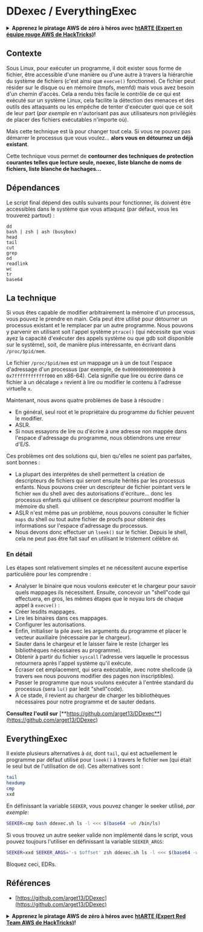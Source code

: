 # DDexec / EverythingExec

<details>

<summary><strong>Apprenez le piratage AWS de zéro à héros avec</strong> <a href="https://training.hacktricks.xyz/courses/arte"><strong>htARTE (Expert en équipe rouge AWS de HackTricks)</strong></a><strong>!</strong></summary>

Autres façons de soutenir HackTricks :

* Si vous souhaitez voir votre **entreprise annoncée dans HackTricks** ou **télécharger HackTricks en PDF**, consultez les [**PLANS D'ABONNEMENT**](https://github.com/sponsors/carlospolop) !
* Obtenez le [**swag officiel PEASS & HackTricks**](https://peass.creator-spring.com)
* Découvrez [**La famille PEASS**](https://opensea.io/collection/the-peass-family), notre collection exclusive de [**NFTs**](https://opensea.io/collection/the-peass-family)
* **Rejoignez le** 💬 [**groupe Discord**](https://discord.gg/hRep4RUj7f) ou le [**groupe Telegram**](https://t.me/peass) ou **suivez-nous** sur **Twitter** 🐦 [**@hacktricks_live**](https://twitter.com/hacktricks_live)**.**
* **Partagez vos astuces de piratage en soumettant des PR aux** [**HackTricks**](https://github.com/carlospolop/hacktricks) et [**HackTricks Cloud**](https://github.com/carlospolop/hacktricks-cloud) dépôts GitHub.

</details>

## Contexte

Sous Linux, pour exécuter un programme, il doit exister sous forme de fichier, être accessible d'une manière ou d'une autre à travers la hiérarchie du système de fichiers (c'est ainsi que `execve()` fonctionne). Ce fichier peut résider sur le disque ou en mémoire (tmpfs, memfd) mais vous avez besoin d'un chemin d'accès. Cela a rendu très facile le contrôle de ce qui est exécuté sur un système Linux, cela facilite la détection des menaces et des outils des attaquants ou les empêche de tenter d'exécuter quoi que ce soit de leur part (_par exemple_ en n'autorisant pas aux utilisateurs non privilégiés de placer des fichiers exécutables n'importe où).

Mais cette technique est là pour changer tout cela. Si vous ne pouvez pas démarrer le processus que vous voulez... **alors vous en détournez un déjà existant**.

Cette technique vous permet de **contourner des techniques de protection courantes telles que lecture seule, noexec, liste blanche de noms de fichiers, liste blanche de hachages...**

## Dépendances

Le script final dépend des outils suivants pour fonctionner, ils doivent être accessibles dans le système que vous attaquez (par défaut, vous les trouverez partout) :
```
dd
bash | zsh | ash (busybox)
head
tail
cut
grep
od
readlink
wc
tr
base64
```
## La technique

Si vous êtes capable de modifier arbitrairement la mémoire d'un processus, vous pouvez le prendre en main. Cela peut être utilisé pour détourner un processus existant et le remplacer par un autre programme. Nous pouvons y parvenir en utilisant soit l'appel système `ptrace()` (qui nécessite que vous ayez la capacité d'exécuter des appels système ou que gdb soit disponible sur le système), soit, de manière plus intéressante, en écrivant dans `/proc/$pid/mem`.

Le fichier `/proc/$pid/mem` est un mappage un à un de tout l'espace d'adressage d'un processus (par exemple, de `0x0000000000000000` à `0x7ffffffffffff000` en x86-64). Cela signifie que lire ou écrire dans ce fichier à un décalage `x` revient à lire ou modifier le contenu à l'adresse virtuelle `x`.

Maintenant, nous avons quatre problèmes de base à résoudre :

- En général, seul root et le propriétaire du programme du fichier peuvent le modifier.
- ASLR.
- Si nous essayons de lire ou d'écrire à une adresse non mappée dans l'espace d'adressage du programme, nous obtiendrons une erreur d'E/S.

Ces problèmes ont des solutions qui, bien qu'elles ne soient pas parfaites, sont bonnes :

- La plupart des interprètes de shell permettent la création de descripteurs de fichiers qui seront ensuite hérités par les processus enfants. Nous pouvons créer un descripteur de fichier pointant vers le fichier `mem` du shell avec des autorisations d'écriture... donc les processus enfants qui utilisent ce descripteur pourront modifier la mémoire du shell.
- ASLR n'est même pas un problème, nous pouvons consulter le fichier `maps` du shell ou tout autre fichier de procfs pour obtenir des informations sur l'espace d'adressage du processus.
- Nous devons donc effectuer un `lseek()` sur le fichier. Depuis le shell, cela ne peut pas être fait sauf en utilisant le tristement célèbre `dd`.

### En détail

Les étapes sont relativement simples et ne nécessitent aucune expertise particulière pour les comprendre :

- Analyser le binaire que nous voulons exécuter et le chargeur pour savoir quels mappages ils nécessitent. Ensuite, concevoir un "shell"code qui effectuera, en gros, les mêmes étapes que le noyau lors de chaque appel à `execve()` :
- Créer lesdits mappages.
- Lire les binaires dans ces mappages.
- Configurer les autorisations.
- Enfin, initialiser la pile avec les arguments du programme et placer le vecteur auxiliaire (nécessaire par le chargeur).
- Sauter dans le chargeur et le laisser faire le reste (charger les bibliothèques nécessaires au programme).
- Obtenir à partir du fichier `syscall` l'adresse vers laquelle le processus retournera après l'appel système qu'il exécute.
- Écraser cet emplacement, qui sera exécutable, avec notre shellcode (à travers `mem` nous pouvons modifier des pages non inscriptibles).
- Passer le programme que nous voulons exécuter à l'entrée standard du processus (sera `lu()` par ledit "shell"code).
- À ce stade, il revient au chargeur de charger les bibliothèques nécessaires pour notre programme et de sauter dedans.

**Consultez l'outil sur** [**https://github.com/arget13/DDexec**](https://github.com/arget13/DDexec)

## EverythingExec

Il existe plusieurs alternatives à `dd`, dont `tail`, qui est actuellement le programme par défaut utilisé pour `lseek()` à travers le fichier `mem` (qui était le seul but de l'utilisation de `dd`). Ces alternatives sont :
```bash
tail
hexdump
cmp
xxd
```
En définissant la variable `SEEKER`, vous pouvez changer le seeker utilisé, _par exemple_:
```bash
SEEKER=cmp bash ddexec.sh ls -l <<< $(base64 -w0 /bin/ls)
```
Si vous trouvez un autre seeker valide non implémenté dans le script, vous pouvez toujours l'utiliser en définissant la variable `SEEKER_ARGS`:
```bash
SEEKER=xxd SEEKER_ARGS='-s $offset' zsh ddexec.sh ls -l <<< $(base64 -w0 /bin/ls)
```
Bloquez ceci, EDRs.

## Références
* [https://github.com/arget13/DDexec](https://github.com/arget13/DDexec)

<details>

<summary><strong>Apprenez le piratage AWS de zéro à héros avec</strong> <a href="https://training.hacktricks.xyz/courses/arte"><strong>htARTE (Expert Red Team AWS de HackTricks)</strong></a><strong>!</strong></summary>

Autres façons de soutenir HackTricks:

* Si vous souhaitez voir votre **entreprise annoncée dans HackTricks** ou **télécharger HackTricks en PDF**, consultez les [**PLANS D'ABONNEMENT**](https://github.com/sponsors/carlospolop)!
* Obtenez le [**swag officiel PEASS & HackTricks**](https://peass.creator-spring.com)
* Découvrez [**La famille PEASS**](https://opensea.io/collection/the-peass-family), notre collection exclusive de [**NFTs**](https://opensea.io/collection/the-peass-family)
* **Rejoignez le** 💬 [**groupe Discord**](https://discord.gg/hRep4RUj7f) ou le [**groupe Telegram**](https://t.me/peass) ou **suivez-nous** sur **Twitter** 🐦 [**@hacktricks_live**](https://twitter.com/hacktricks_live)**.**
* **Partagez vos astuces de piratage en soumettant des PR aux** [**HackTricks**](https://github.com/carlospolop/hacktricks) et [**HackTricks Cloud**](https://github.com/carlospolop/hacktricks-cloud) dépôts github.

</details>

